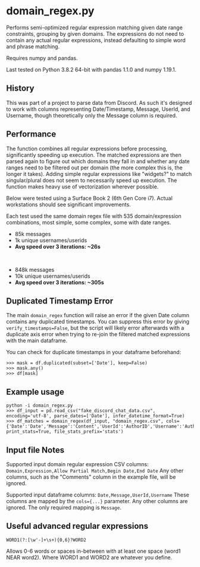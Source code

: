 # domain_regex.py
Performs semi-optimized regular expression matching given date range constraints, grouping by given domains. The expressions do not need to contain any actual regular expressions, instead defaulting to simple word and phrase matching. 

Requires numpy and pandas.

Last tested on Python 3.8.2 64-bit with pandas 1.1.0 and numpy 1.19.1.

## History
This was part of a project to parse data from Discord. As such it's designed to work with columns representing Date/Timestamp, Message, UserId, and Username, though theoretically only the Message column is required.

## Performance
The function combines all regular expressions before processing, significantly speeding up execution. The matched expressions are then parsed again to figure out which domains they fall in and whether any date ranges need to be filtered out per domain (the more complex this is, the longer it takes). Adding simple regular expressions like "widgets?" to match singular/plural does not seem to necessarily speed up execution. The function makes heavy use of vectorization wherever possible.

Below were tested using a Surface Book 2 (6th Gen Core i7). Actual workstations should see significant improvements.

Each test used the same domain regex file with 535 domain/expression combinations, most simple, some complex, some with date ranges.

- 85k messages
- 1k unique usernames/userids
- **Avg speed over 3 iterations: ~26s**
<br />

- 848k messages
- 10k unique usernames/userids
- **Avg speed over 3 iterations: ~305s**

## Duplicated Timestamp Error
The main `domain_regex` function will raise an error if the given Date column contains any duplicated timestamps. You can suppress this error by giving `verify_timestamps=False`, but the script will likely error afterwards with a duplicate axis error when trying to re-join the filtered matched expressions with the main dataframe.

You can check for duplicate timestamps in your dataframe beforehand:
```
>>> mask = df.duplicated(subset=['Date'], keep=False)
>>> mask.any()
>>> df[mask]
```
## Example usage
```
python -i domain_regex.py
>>> df_input = pd.read_csv("fake_discord_chat_data.csv", encoding='utf-8', parse_dates=['Date'], infer_datetime_format=True)
>>> df_matches = domain_regex(df_input, "domain_regex.csv", cols={'Date':'Date','Message':'Content','UserId':'AuthorID','Username':'Author'}, print_stats=True, file_stats_prefix='stats')
```

## Input file Notes
Supported input domain regular expression CSV columns: `Domain,Expression,Allow Partial Match,Begin Date,End Date`
Any other columns, such as the "Comments" column in the example file, will be ignored.

Supported input dataframe columns: `Date,Message,UserId,Username`
These columns are mapped by the `cols={...}` parameter. Any other columns are ignored. The only required mapping is `Message`. 

## Useful advanced regular expressions
```
WORD1(?:[\w'-]+\s+){0,6}?WORD2
```
Allows 0-6 words or spaces in-between with at least one space (word1 NEAR word2). Where WORD1 and WORD2 are whatever you define.
